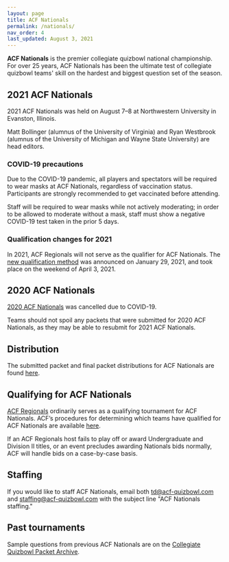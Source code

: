 ```yaml
---
layout: page
title: ACF Nationals
permalink: /nationals/
nav_order: 4
last_updated: August 3, 2021
---
```


**ACF Nationals** is the premier collegiate quizbowl national championship. For over 25 years, ACF Nationals has been the ultimate test of collegiate quizbowl teams' skill on the hardest and biggest question set of the season.

## 2021 ACF Nationals
2021 ACF Nationals was held on August 7–8 at Northwestern University in Evanston, Illinois.

Matt Bollinger (alumnus of the University of Virginia) and Ryan Westbrook (alumnus of the University of Michigan and Wayne State University) are head editors.

### COVID-19 precautions
Due to the COVID-19 pandemic, all players and spectators will be required to wear masks at ACF Nationals, regardless of vaccination status. Participants are strongly recommended to get vaccinated before attending.

Staff will be required to wear masks while not actively moderating; in order to be allowed to moderate without a mask, staff must show a negative COVID-19 test taken in the prior 5 days.

### Qualification changes for 2021
In 2021, ACF Regionals will not serve as the qualifier for ACF Nationals. The [new qualification method](https://hsquizbowl.org/forums/viewtopic.php?f=8&t=24836) was announced on January 29, 2021, and took place on the weekend of April 3, 2021.

## 2020 ACF Nationals
[2020 ACF Nationals](https://hsquizbowl.org/forums/viewtopic.php?f=8&t=23261) was cancelled due to COVID-19.

Teams should not spoil any packets that were submitted for 2020 ACF Nationals, as they may be able to resubmit for 2021 ACF Nationals.

## Distribution
The submitted packet and final packet distributions for ACF Nationals are found [here](/distribution).

## Qualifying for ACF Nationals
[ACF Regionals](/regionals) ordinarily serves as a qualifying tournament for ACF Nationals. ACF’s procedures for determining which teams have qualified for ACF Nationals are available [here](/nationals-qualification).

If an ACF Regionals host fails to play off or award Undergraduate and Division II titles, or an event precludes awarding Nationals bids normally, ACF will handle bids on a case-by-case basis.

## Staffing
If you would like to staff ACF Nationals, email both [td@acf-quizbowl.com](mailto:td@acf-quizbowl.com) and [staffing@acf-quizbowl.com](mailto:staffing@acf-quizbowl.com) with the subject line "ACF Nationals staffing."

## Past tournaments
Sample questions from previous ACF Nationals are on the [Collegiate Quizbowl Packet Archive](http://hsquizbowl.org/db/questionsets/search/?name=ACF+Nationals&col=1&season=&archived=y).
